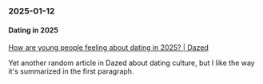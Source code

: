 ### 2025-01-12
#### Dating in 2025
[How are young people feeling about dating in 2025? | Dazed](https://www.dazeddigital.com/life-culture/article/65815/1/how-are-young-people-feeling-about-dating-in-2025)

Yet another random article in Dazed about dating culture, but I like the way it's summarized in the first paragraph.



